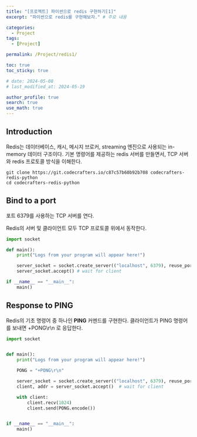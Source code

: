 ```yaml
---
title: "[프로젝트] 파이썬으로 redis 구현하기[1]"
excerpt: "파이썬으로 redis를 구현해보자." # 주요 내용

categories:
  - Project
tags:
  - [Project]

permalink: /Project/redis1/

toc: true
toc_sticky: true

# date: 2024-05-08
# last_modified_at: 2024-05-19

author_profile: true
search: true
use_math: true
---
```


## Introduction

Redis는 데이터베이스, 캐시, 메시지 브로커, streaming 엔진으로 사용되는 in-memory 데이터 구조이다. 기본 명령어를 제공하는 redis 서버를 만들면서, TCP 서버와 redis 프로토콜 방식을 이해한다.

```
git clone https://git.codecrafters.io/c87c57b60b92b708 codecrafters-redis-python
cd codecrafters-redis-python
```

## Bind to a port

포트 6379를 사용하는 TCP 서버를 연다.

Redis의 서버 및 클라이언트 모두 TCP 프로토콜 위에서 동작한다.

```python
import socket

def main():
    print("Logs from your program will appear here!")

    server_socket = socket.create_server(("localhost", 6379), reuse_port=True)
    server_socket.accept() # wait for client

if __name__ == "__main__":
    main()
```

## Response to PING

Redis의 기초 명령어 중 하나인 **PING** 커멘드를 구현한다.
클라이언트가 PING 명령어를 보내면 +PONG\r\n 로 응답한다.

```python
import socket


def main():
    print("Logs from your program will appear here!")

    PONG = "+PONG\r\n"

    server_socket = socket.create_server(("localhost", 6379), reuse_port=True)
    client, addr = server_socket.accept()  # wait for client

    with client:
        client.recv(1024)
        client.send(PONG.encode())


if __name__ == "__main__":
    main()

```
